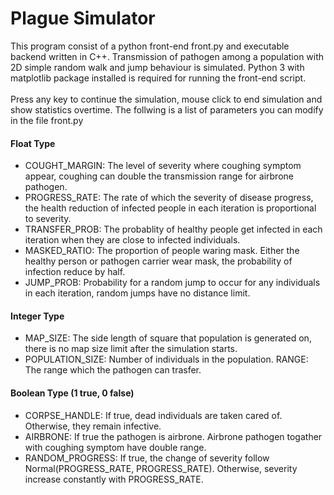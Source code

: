 # Plague Simulator
This program consist of a python front-end front.py and executable backend written in C++. Transmission of pathogen among a population with 2D simple random walk and jump behaviour is simulated. Python 3 with matplotlib package installed is required for running the front-end script.<br><br>
Press any key to continue the simulation, mouse click to end simulation and show statistics overtime. The follwing is a list of parameters you can modify in the file front.py<br>
#### Float Type
- COUGHT_MARGIN: The level of severity where coughing symptom appear, coughing can double the transmission range for airbrone pathogen.
- PROGRESS_RATE: The rate of which the severity of disease progress, the health reduction of infected people in each iteration is proportional to severity.
- TRANSFER_PROB: The probablity of healthy people get infected in each iteration when they are close to infected individuals.
- MASKED_RATIO: The proportion of people waring mask. Either the healthy person or pathogen carrier wear mask, the probability of infection reduce by half.
- JUMP_PROB: Probability for a random jump to occur for any individuals in each iteration, random jumps have no distance limit.
#### Integer Type
- MAP_SIZE: The side length of square that population is generated on, there is no map size limit after the simulation starts.
- POPULATION_SIZE: Number of individuals in the population.
RANGE: The range which the pathogen can trasfer.
#### Boolean Type (1 true, 0 false)
- CORPSE_HANDLE: If true, dead individuals are taken cared of. Otherwise, they remain infective.
- AIRBRONE: If true the pathogen is airbrone. Airbrone pathogen togather with coughing symptom have double range.
- RANDOM_PROGRESS: If true, the change of severity follow Normal(PROGRESS_RATE, PROGRESS_RATE). Otherwise, severity increase constantly with PROGRESS_RATE.